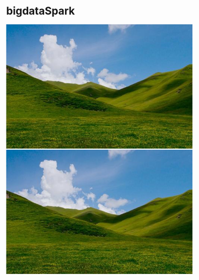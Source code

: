 # bigdataSpark
<img src="https://github.com/peengtao123/bigdataSpark/blob/master/data/a7067.jpg"/>
<img src="data/a7067.jpg"/>